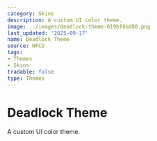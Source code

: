 ```yaml
---
category: Skins
description: A custom UI color theme.
image: ../images/deadlock-theme-819bf6bd80.png
last_updated: '2025-09-17'
name: Deadlock Theme
source: WFCD
tags:
- Themes
- Skins
tradable: false
type: Themes
---
```


# Deadlock Theme

A custom UI color theme.

